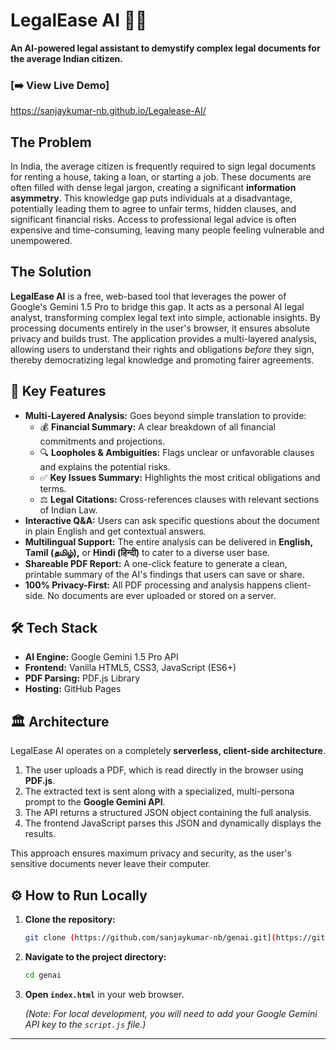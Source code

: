 # LegalEase AI 📜✨

**An AI-powered legal assistant to demystify complex legal documents for the average Indian citizen.**


### [➡️ View Live Demo]
https://sanjaykumar-nb.github.io/Legalease-AI/

## The Problem

In India, the average citizen is frequently required to sign legal documents for renting a house, taking a loan, or starting a job. These documents are often filled with dense legal jargon, creating a significant **information asymmetry**. This knowledge gap puts individuals at a disadvantage, potentially leading them to agree to unfair terms, hidden clauses, and significant financial risks. Access to professional legal advice is often expensive and time-consuming, leaving many people feeling vulnerable and unempowered.

## The Solution

**LegalEase AI** is a free, web-based tool that leverages the power of Google's Gemini 1.5 Pro to bridge this gap. It acts as a personal AI legal analyst, transforming complex legal text into simple, actionable insights. By processing documents entirely in the user's browser, it ensures absolute privacy and builds trust. The application provides a multi-layered analysis, allowing users to understand their rights and obligations *before* they sign, thereby democratizing legal knowledge and promoting fairer agreements.

## 🚀 Key Features

* **Multi-Layered Analysis:** Goes beyond simple translation to provide:
    * 💰 **Financial Summary:** A clear breakdown of all financial commitments and projections.
    * 🔍 **Loopholes & Ambiguities:** Flags unclear or unfavorable clauses and explains the potential risks.
    * ✅ **Key Issues Summary:** Highlights the most critical obligations and terms.
    * ⚖️ **Legal Citations:** Cross-references clauses with relevant sections of Indian Law.
* **Interactive Q&A:** Users can ask specific questions about the document in plain English and get contextual answers.
* **Multilingual Support:** The entire analysis can be delivered in **English, Tamil (தமிழ்),** or **Hindi (हिन्दी)** to cater to a diverse user base.
* **Shareable PDF Report:** A one-click feature to generate a clean, printable summary of the AI's findings that users can save or share.
* **100% Privacy-First:** All PDF processing and analysis happens client-side. No documents are ever uploaded or stored on a server.

## 🛠️ Tech Stack

* **AI Engine:** Google Gemini 1.5 Pro API
* **Frontend:** Vanilla HTML5, CSS3, JavaScript (ES6+)
* **PDF Parsing:** PDF.js Library
* **Hosting:** GitHub Pages

## 🏛️ Architecture

LegalEase AI operates on a completely **serverless, client-side architecture**.

1.  The user uploads a PDF, which is read directly in the browser using **PDF.js**.
2.  The extracted text is sent along with a specialized, multi-persona prompt to the **Google Gemini API**.
3.  The API returns a structured JSON object containing the full analysis.
4.  The frontend JavaScript parses this JSON and dynamically displays the results.

This approach ensures maximum privacy and security, as the user's sensitive documents never leave their computer.

## ⚙️ How to Run Locally

1.  **Clone the repository:**
    ```bash
    git clone (https://github.com/sanjaykumar-nb/genai.git](https://github.com/sanjaykumar-nb/Legalease-AI)
    ```
2.  **Navigate to the project directory:**
    ```bash
    cd genai
    ```
3.  **Open `index.html`** in your web browser.

    *(Note: For local development, you will need to add your Google Gemini API key to the `script.js` file.)*

---
